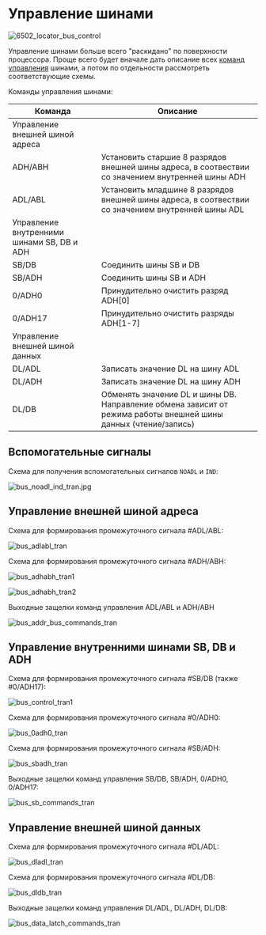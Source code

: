# Управление шинами

![6502_locator_bus_control](/BreakingNESWiki/imgstore/6502_locator_bus_control.jpg)

Управление шинами больше всего "раскидано" по поверхности процессора. Проще всего будет вначале дать описание всех [команд управления](context_control.md) шинами, а потом по отдельности рассмотреть соответствующие схемы.

Команды управления шинами:

|Команда|Описание|
|---|---|
|Управление внешней шиной адреса||
|ADH/ABH|Установить старшие 8 разрядов внешней шины адреса, в соотвествии со значением внутренней шины ADH|
|ADL/ABL|Установить младшине 8 разрядов внешней шины адреса, в соотвествии со значением внутренней шины ADL|
|Управление внутренними шинами SB, DB и ADH||
|SB/DB|Соединить шины SB и DB|
|SB/ADH|Соединить шины SB и ADH|
|0/ADH0|Принудительно очистить разряд ADH\[0\]|
|0/ADH17|Принудительно очистить разряды ADH\[1-7\]|
|Управление внешней шиной данных||
|DL/ADL|Записать значение DL на шину ADL|
|DL/ADH|Записать значение DL на шину ADH|
|DL/DB|Обменять значение DL и шины DB. Направление обмена зависит от режима работы внешней шины данных (чтение/запись)|

## Вспомогательные сигналы

Схема для получения вспомогательных сигналов `NOADL` и `IND`:

![bus_noadl_ind_tran.jpg](/BreakingNESWiki/imgstore/bus_noadl_ind_tran.jpg.jpg)

## Управление внешней шиной адреса

Схема для формирования промежуточного сигнала #ADL/ABL:

![bus_adlabl_tran](/BreakingNESWiki/imgstore/bus_adlabl_tran.jpg)

Схема для формирования промежуточного сигнала #ADH/ABH:

![bus_adhabh_tran1](/BreakingNESWiki/imgstore/bus_adhabh_tran1.jpg)

![bus_adhabh_tran2](/BreakingNESWiki/imgstore/bus_adhabh_tran2.jpg)

Выходные защелки команд управления ADL/ABL и ADH/ABH

![bus_addr_bus_commands_tran](/BreakingNESWiki/imgstore/bus_addr_bus_commands_tran.jpg)

## Управление внутренними шинами SB, DB и ADH

Схема для формирования промежуточного сигнала #SB/DB (также #0/ADH17):

![bus_control_tran1](/BreakingNESWiki/imgstore/bus_control_tran1.jpg)

Схема для формирования промежуточного сигнала #0/ADH0:

![bus_0adh0_tran](/BreakingNESWiki/imgstore/bus_0adh0_tran.jpg)

Схема для формирования промежуточного сигнала #SB/ADH:

![bus_sbadh_tran](/BreakingNESWiki/imgstore/bus_sbadh_tran.jpg)

Выходные защелки команд управления SB/DB, SB/ADH, 0/ADH0, 0/ADH17:

![bus_sb_commands_tran](/BreakingNESWiki/imgstore/bus_sb_commands_tran.jpg)

## Управление внешней шиной данных

Схема для формирования промежуточного сигнала #DL/ADL:

![bus_dladl_tran](/BreakingNESWiki/imgstore/bus_dladl_tran.jpg)

Схема для формирования промежуточного сигнала #DL/DB:

![bus_dldb_tran](/BreakingNESWiki/imgstore/bus_dldb_tran.jpg)

Выходные защелки команд управления DL/ADL, DL/ADH, DL/DB:

![bus_data_latch_commands_tran](/BreakingNESWiki/imgstore/bus_data_latch_commands_tran.jpg)
